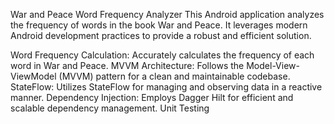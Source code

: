 War and Peace Word Frequency Analyzer
This Android application analyzes the frequency of words in the book War and Peace. It leverages modern Android development practices to provide a robust and efficient solution.

Word Frequency Calculation: Accurately calculates the frequency of each word in War and Peace.
MVVM Architecture: Follows the Model-View-ViewModel (MVVM) pattern for a clean and maintainable codebase.
StateFlow: Utilizes StateFlow for managing and observing data in a reactive manner.
Dependency Injection: Employs Dagger Hilt for efficient and scalable dependency management.
Unit Testing
